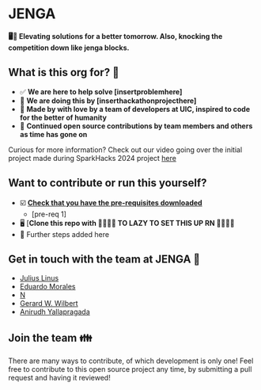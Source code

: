 # JENGA
**🖥️💫 Elevating solutions for a better tomorrow. Also, knocking the competition down like jenga blocks.**

## What is this org for? 🤔

* ✅ **We are here to help solve [insertproblemhere]**
* 🔄 **We are doing this by [inserthackathonprojecthere]**
* 🙌 **Made by with love by a team of developers at UIC, inspired to code for the better of humanity**
* 🚀 **Continued open source contributions by team members and others as time has gone on**

Curious for more information? Check out our video going over the initial project made during SparkHacks 2024 project [here](https://www.youtube.com/watch?v=dQw4w9WgXcQ)

## Want to contribute or run this yourself? 

- ☑️ [**Check that you have the pre-requisites downloaded**]()
	- [pre-req 1]
- 🖥️ [**Clone this repo with 🤔🤔🤔🤔 TO LAZY TO SET THIS UP RN 🤔🤔🤔🤔**
- 🧺 Further steps added here

## Get in touch with the team at JENGA 💬

* [Julius Linus]()
* [Eduardo Morales]()
* [N]()
* [Gerard W. Wilbert]()
* [Anirudh Yallapragada]()


## Join the team 👪

There are many ways to contribute, of which development is only one! Feel free to contribute to this open source project any time, by submitting a pull request and having it reviewed!